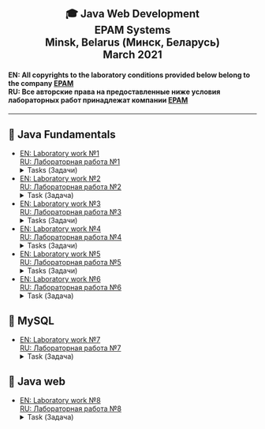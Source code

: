 <h2 align="center"> 🎓 Java Web Development<br/>EPAM Systems<br/>Minsk, Belarus (Минск, Беларусь)<br/>March 2021</h2>

<h4> EN: All copyrights to the laboratory conditions provided below belong to the company 
<a href="https://www.epam.com/" rel="nofollow">EPAM</a></br>
RU: Все авторские права на предоставленные ниже условия лабораторных работ принадлежат компании 
<a href="https://www.epam.com/" rel="nofollow">EPAM</a></br>
</h4>
<hr align="center">

<h2> 
📘 Java Fundamentals
</h2>

 + [EN: Laboratory work №1<br/>RU: Лабораторная работа №1](https://github.com/KissLinkA-205/EPAM-Labs/tree/main/lab1) <details close> <summary> Tasks (Задачи) </summary> Общие требования к коду задач:<br/><br/> • При написании приложений обязательно используйте Java Code Convention.<br/>• Не размещайте код всего приложения в одном методе (даже если задача вам кажется маленькой и “там же нечего писать”). <br/>• Обязательно используйте пакеты.<br/>• Именуйте переменные, методы, класс и прочее так, чтобы можно было понять назначение элемента. Не используйте сокращений, только если это не общепринятые сокращения. <ul><details close><summary> [ ▫️ Task 1](https://github.com/KissLinkA-205/EPAM-Labs/tree/main/lab1/src/by/epamtc/task1)</summary> Написать программу, позволяющую по последней цифре числа определить последнюю цифру его квадрата.  </details></ul> <ul><details close><summary> [ ▫️ Task 2](https://github.com/KissLinkA-205/EPAM-Labs/tree/main/lab1/src/by/epamtc/task2)</summary>  Составить программу, которая по заданным году и номеру месяца определяет количество дней в этом месяце и корректно определялись все високосные года. </details></ul>  <ul><details close><summary> [ ▫️ Task 3](https://github.com/KissLinkA-205/EPAM-Labs/tree/main/lab1/src/by/epamtc/task3)</summary> Окружность вписана в квадрат заданной площади. Найти площадь квадрата, вписанного в эту окружность. Во сколько раз площадь вписанного квадрата меньше площади заданного? </details></ul> <ul><details close><summary> [ ▫️ Task 4](https://github.com/KissLinkA-205/EPAM-Labs/tree/main/lab1/src/by/epamtc/task4)</summary>  Составить программу, печатающую значение true, если указанное высказывание является истинным, и false — в противном случае: среди заданных целых чисел А, В, С, D есть хотя бы два четных.</details></ul> <ul><details close><summary> [ ▫️ Task 5](https://github.com/KissLinkA-205/EPAM-Labs/tree/main/lab1/src/by/epamtc/task5) </summary>Составить программу, печатающую значение true, если указанное высказывание является истинным, и false — в противном случае: является ли целое число совершенным  (сумма делителей равна самому числу).</details></ul> <ul><details close><summary> [ ▫️ Task 6](https://github.com/KissLinkA-205/EPAM-Labs/tree/main/lab1/src/by/epamtc/task6)</summary> Идет n-я секунда суток, определить, сколько полных часов, полных минут и секунд прошло к этому моменту</details></ul> <ul><details close><summary> [ ▫️ Task 7](https://github.com/KissLinkA-205/EPAM-Labs/tree/main/lab1/src/by/epamtc/task7)</summary> Даны две точки А(х1, у1) и В(х2, у2). Составить алгоритм, определяющий, которая из точек находится ближе к началу координат. x y.</details></ul> <ul><details close><summary> [ ▫️ Task 8](https://github.com/KissLinkA-205/EPAM-Labs/tree/main/lab1/src/by/epamtc/task8)</summary> Вычислить значение функции.<br/>F(x)={-x^2+3x+6, если x >= 3; 1/(x^3-6), если x < 3}</details></ul> <ul><details close><summary>[ ▫️ Task 9](https://github.com/KissLinkA-205/EPAM-Labs/tree/main/lab1/src/by/epamtc/task9)</summary> Вычислить длину окружности и площадь круга одного и того же заданного радиуса R.</details></ul> <ul><details close><summary>[ ▫️ Task 10](https://github.com/KissLinkA-205/EPAM-Labs/tree/main/lab1/src/by/epamtc/task10)</summary> Составить программу для вычисления значений функции F(x) на отрезке [а, b] с шагом h. Результат представить в виде таблицы, первый столбец которой – значения аргумента, второй - соответствующие значения функции.<br/>F(x) = tg(x)</details></ul></details>
 + [EN: Laboratory work №2<br/>RU: Лабораторная работа №2](https://github.com/KissLinkA-205/EPAM-Labs/tree/main/lab2)<details close> <summary> Task (Задача) </summary> Создать класс Мяч. Создать класс Корзина. Наполнить корзину мячиками. Определить вес мячиков в корзине и количество синих мячиков.</details>
 + [EN: Laboratory work №3<br/>RU: Лабораторная работа №3](https://github.com/KissLinkA-205/EPAM-Labs/tree/main/lab3)<details close> <summary> Tasks (Задачи) </summary> <ul><details close><summary> [ ▫️ Task 1](https://github.com/KissLinkA-205/EPAM-Labs/tree/main/lab3/src/by/epamtc/task1)</summary>Создание типа Array, который является классом оболочкой над массивом целого типа. В данном типе должны быть реализованы конструкторы (позволяющие несколькими способами создавать объекты типа), get-ы, set-ы и переопределенные методы класса Object (toString(), equals(), hasCode()).<br/><br/>Программа должна иметь следующие возможности:<br/>1 - Сортировать массив тримя способами.<br/>2 - Осуществлять поиск элемента массива (использовать алгоритм бинарного поиска).<br/>3 - Нахождение максимального и минимального элемента массива.<br/>4 - Получить все простые числа находящиеся в массиве.<br/>5 - Получить все числа Фибонначчи находящиеся в массиве.<br/>6 - Получить все трехзначные числа, в десятичной записи которых нет одинаковых цифр.<br/>7 - Заполнения элементов массива и с консоли, и с файла и с помощью генерации случайных чисел.<br/> </details></ul> <ul><details close><summary>[ ▫️ Task 2](https://github.com/KissLinkA-205/EPAM-Labs/tree/main/lab3/src/by/epamtc/task2)</summary> Дан непрямоугольный целочисленный массив (jagged array). Реализовать алгоритм "пузырьковой" сортировки, таким образом, чтобы была возможность упорядочить строки матрицы:<br/><br/>• в порядке возрастания (убывания) сумм элементов строк матрицы;<br/>• в порядке возрастания (убывания) максимальных элементов строк матрицы;<br/>• в порядке возрастания (убывания) минимальных элементов строк матрицы.<br/>Для сортировки методы класса Arrays не использовать! Основное требование избежать повтора кода!!!!!</ul></details>
+ [EN: Laboratory work №4<br/>RU: Лабораторная работа №4](https://github.com/KissLinkA-205/EPAM-Labs/tree/main/lab4)<details close> <summary> Tasks (Задачи) </summary> Программа обработки текста, который может быть получен как с консоли, так и с файла.<br/><ul><details close><summary> [ ▫️ Task 1](https://github.com/KissLinkA-205/EPAM-Labs/tree/main/lab4/src/by/epamtc/jwd/task1)</summary>В каждом слове k-ю букву заменить заданным символом. Если k больше длины слова, корректировку не выполнять.</details></ul><ul><details close><summary> [ ▫️ Task 2](https://github.com/KissLinkA-205/EPAM-Labs/tree/main/lab4/src/by/epamtc/jwd/task2)</summary>В тексте после буквы Р, если она не последняя в слове, ошибочно напечатана буква А вместо О. Внести исправления в текст.</details></ul><ul><details close><summary> [ ▫️ Task 3](https://github.com/KissLinkA-205/EPAM-Labs/tree/main/lab4/src/by/epamtc/jwd/task3)</summary>В тексте слова заданной длины заменить указанной подстрокой, длина которой может не совпадать с длиной слова.</details></ul><ul><details close><summary> [ ▫️ Task 4](https://github.com/KissLinkA-205/EPAM-Labs/tree/main/lab4/src/by/epamtc/jwd/task4)</summary>Из небольшого текста удалить все символы, кроме пробелов, не являющиеся буквами. Между последовательностями подряд идущих букв оставить хотя бы один пробел.</details></ul><ul><details close><summary> [ ▫️ Task 5](https://github.com/KissLinkA-205/EPAM-Labs/tree/main/lab4/src/by/epamtc/jwd/task5)</summary>Из текста удалить все слова заданной длины, начинающиеся на согласную букву.</details></ul>
 + [EN: Laboratory work №5<br/>RU: Лабораторная работа №5](https://github.com/KissLinkA-205/EPAM-Labs/tree/main/lab5)<details close> <summary> Tasks (Задачи) </summary>Задания необходимо выполнить с помощью командной строки и написать отчет.<br/><ul><details close><summary> [ ▫️ Task 1](https://github.com/KissLinkA-205/EPAM-Labs/tree/main/lab5/src/by/epamtc/jwd/task1)</summary>Создать класс Hello, который будет приветствовать любого пользователя при вводе его имени через командную строку.</details></ul><ul><details close><summary> [ ▫️ Task 2](https://github.com/KissLinkA-205/EPAM-Labs/tree/main/lab5/src/by/epamtc/jwd/task2)</summary>Создать приложение, которое отображает в окне консоли аргументы командной строки метода main() в обратном порядке.</details></ul><ul><details close><summary> [ ▫️ Task 3](https://github.com/KissLinkA-205/EPAM-Labs/tree/main/lab5/src/by/epamtc/jwd/task3)</summary>Создать приложение, выводящее заданное количество случайных чисел с переходом и без перехода на новую строку.</details></ul><ul><details close><summary> [ ▫️ Task 4](https://github.com/KissLinkA-205/EPAM-Labs/tree/main/lab5/src/by/epamtc/jwd/task4)</summary>Создать приложение для ввода пароля из командной строки и сравнения его со строкой-образцом.</details></ul><ul><details close><summary> [ ▫️ Task 5](https://github.com/KissLinkA-205/EPAM-Labs/tree/main/lab5/src/by/epamtc/jwd/task5)</summary>Создать программу ввода целых чисел как аргументов командной строки, подсчета их суммы (произведения) и вывода результата на консоль.</details></ul><ul><details close><summary> [ ▫️ Task 6](https://github.com/KissLinkA-205/EPAM-Labs/tree/main/lab5/src/by/epamtc/jwd/task6)</summary>Приложение, выводящее фамилию разработчика и за сколько дней готов выполнить задание. Необходимо рассчитать дату и время сдачи задания. Для получения даты и времени использовать класс Calendar из пакета java.util.</details></ul><ul><details close><summary> [ ▫️ Task 7](https://github.com/KissLinkA-205/EPAM-Labs/tree/main/lab5/src/by/epamtc/jwd/task7)</summary>Создать приложение, получающее дату рождения (день, месяц и год) и определяющее в какой день недели Вы родились, сколько Вам полных лет и поздравляет с днем рождения, если оно сегодня (использовать класс Calendar из пакета java.util).</details></ul>
  + [EN: Laboratory work №6<br/>RU: Лабораторная работа №6](https://github.com/KissLinkA-205/EPAM-Labs/tree/main/lab6)<details close> <summary>Task (Задача) </summary>**Авиакомпания.** Определить иерархию самолетов. Создать авиакомпанию. Посчитать общую вместимость и грузоподъемность. Провести сортировку самолетов компании на основе одного и нескольких параметров. Найти самолет в компании, соответствующий заданному диапазону параметров потребления горючего.</details>
 
<h2> 
📘 MySQL
</h2>
 
 + [EN: Laboratory work №7<br/>RU: Лабораторная работа №7](https://github.com/KissLinkA-205/EPAM-Labs/tree/main/lab7)<details close> <summary>Task (Задача)</summary>**Интернет-магазин.** Спроектировать схему БД по теме. Создать таблицы, заполнить таблицы данными. Выполнить запросы для проверки работы.</details>
 
<h2> 
📘 Java web
</h2>
 
<ul> 
 <li>
  <a href="https://github.com/KissLinkA-205/EPAM-Labs/tree/main/lab8" rel="nofollow">
   EN: Laboratory work №8<br/>
   RU: Лабораторная работа №8</a>
  <details close>
   <summary>
    Task (Задача)
   </summary>
   Создать xml-файл, хранящий информацию об объектах определенной предметной области. Для валидации полученного xml-файла необходимо разработать соответствующую ему схему xsd.
   Выполнить парсинг xml-документа с использованием DOM, SAX и StAX парсеров.<br>
   Файл загружать в веб-приложение через страницу в браузере, на странице осуществлять выбор парсера. Результаты парсинга должны быть выведены в браузер в виде таблицы.<br><br>
   
   Требования:
   <ul>
    <li>
     использовать для атрибутов required & optional
    </li>
    <li>
     перечисления
    </li>
    <li>
     шаблоны и предельные значения
    </li>
    <li>
     использовать тип ID
    </li>
    <li>
     задание значений атрибутов по умолчанию
    </li>
    <li>
     расширение типов (имитация наследования)
    </li>
    <li>
     использовать дату-время
    </li>
    <li>
     создать в xml-документе не менее 16 сущностей
    </li>
    <li>
     парсеры организовать с помощью шаблона Bilder
    </li>
    <li>
     для записи логов использовать Log4J2
    </li>
    <li>
     код должен быть покрыт тестами
    </li>
   </ul>
   <br><strong>Компьюетры</strong><br>
   Компьютерные комплектующие имеют следующие характеристики:<br>
   Name - название комплектующего.<br>
   Origin - страна производства.<br>
   Price - цена (0-n рублей).<br>
   Type (должно быть несколько) - периферийное либо нет, энергопотребление (ватт), наличие кулера (есть либо нет), группа комплектующих (устройства ввода-вывода, мультимедийные), 
   порты (COM, USB, LPT).<br>
   Critical - критично ли наличие комплектующего для работы компьютера.<br>
   Корневой элемент назвать Devices.
  </details>
 </li>
</ul>
